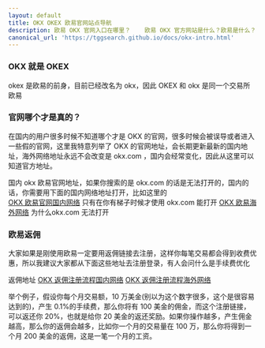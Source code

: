 ```yaml
---
layout: default
title: OKX OKEX 欧易官网站点导航
description: 欧易 OKX 官网入口在哪里？	欧易 OKX 官方网站是什么？欧易是什么？	OKEX 官网又是什么？	欧易 OKEX 官网登录登录入口在哪里？OKX 官网登录怎么登录？
canonical_url: 'https://tggsearch.github.io/docs/okx-intro.html'
---
```

### OKX 就是 OKEX
okex 是欧易的前身，目前已经改名为 okx，因此 OKEX 和 okx 是同一个交易所欧易

### 官网哪个才是真的？
在国内的用户很多时候不知道哪个才是 OKX 的官网，很多时候会被误导或者进入一些假的官网，这里我特意列举了 OKX 的官网地址，会长期更新最新的国内地址，海外网络地址永远不会改变是 okx.com ，国内会经常变化，因此从这里可以知道官方地址。

国内 okx 欧易官网地址，如果你搜索的是 okx.com 的话是无法打开的，国内的话，你需要用下面的国内网络地址打开，比如这里的  
[OKX 欧易官网国内网络](https://www.cnouyi.careers/join/7227018) 
只有在你有梯子时候才使用 okx.com 能打开 
[OKX 欧易海外网络](https://www.okx.com/join/7227018) 
为什么okx.com 无法打开

### 欧易返佣
大家如果是刚使用欧易一定要用返佣链接去注册，这样你每笔交易都会得到收费优惠，所以我建议大家都从下面这些地址去注册登录，有人会问什么是手续费优化

返佣地址
[OKX 返佣注册流程国内网络](https://www.zj-inv.com/join/94418040) 
[OKX 返佣注册流程海外网络](https://www.okx.coms/join/94418040)

举个例子，假设你每个月交易额，10 万美金(别以为这个数字很多，这个是很容易达到的)，产生 0.1%的手续费，那么你将有 100 美金的佣金，而这个注册链接，可以返还你 20%，也就是给你 20 美金的返还奖励。如果你操作越多，产生佣金越高，那么你的返佣会越多，比如你一个月的交易量在 100 万，那么你将得到一个月 200 美金的返佣，这是一笔一个月的工资。
